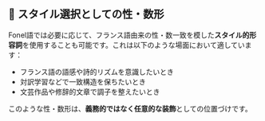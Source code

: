 ## 🧩 スタイル選択としての性・数形

Fonel語では必要に応じて、フランス語由来の性・数一致を模した**スタイル的形容詞**を使用することも可能です。これは以下のような場面において適しています：

- フランス語の語感や詩的リズムを意識したいとき
- 対訳学習などで一致構造を保ちたいとき
- 文芸作品や修辞的文章で調子を整えたいとき

このような性・数形は、**義務的ではなく任意的な装飾**としての位置づけです。
